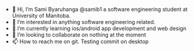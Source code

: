 - 👋 Hi, I’m Sami Byaruhanga @samib1 a software engineering student at University of Manitoba.
- 👀 I’m interested in anything software engineering related. 
- 🌱 I’m currently learning ios/android app development and web design
- 💞️ I’m looking to collaborate on nothing at the moment
- 📫 How to reach me on git. Testing commit on desktop

<!---
samib1/samib1 is a ✨ special ✨ repository because its `README.md` (this file) appears on your GitHub profile.
You can click the Preview link to take a look at your changes.
--->

